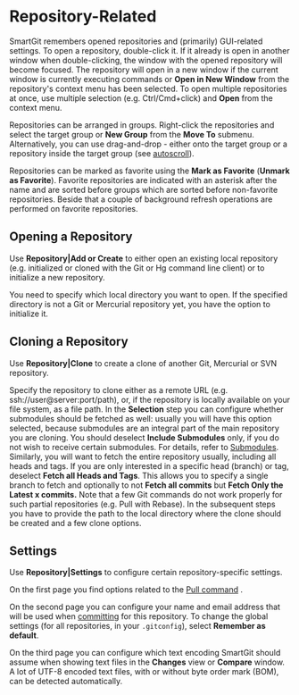 # Repository-Related

SmartGit remembers opened repositories and (primarily) GUI-related
settings. To open a repository, double-click it. If it already is open
in another window when double-clicking, the window with the opened
repository will become focused. The repository will open in a new window
if the current window is currently executing commands or **Open in New
Window** from the repository's context menu has been selected. To open
multiple repositories at once, use multiple selection (e.g.
Ctrl/Cmd+click) and **Open** from the context menu.

Repositories can be arranged in groups. Right-click the repositories and
select the target group or **New Group** from the **Move To** submenu.
Alternatively, you can use drag-and-drop - either onto the target group
or a repository inside the target group (see
[autoscroll](Tips-and-Tricks.md#TipsandTricks-autoscroll)).

Repositories can be marked as favorite using the **Mark as Favorite**
(**Unmark as Favorite**). Favorite repositories are indicated with an
asterisk after the name and are sorted before groups which are sorted
before non-favorite repositories. Beside that a couple of background
refresh operations are performed on favorite repositories.

## Opening a Repository

Use **Repository\|Add or Create** to either open an existing local
repository (e.g. initialized or cloned with the Git or Hg command line
client) or to initialize a new repository.

You need to specify which local directory you want to open. If the
specified directory is not a Git or Mercurial repository yet, you have
the option to initialize it.

## Cloning a Repository

Use **Repository\|Clone** to create a clone of another Git, Mercurial or
SVN repository.

Specify the repository to clone either as a remote URL (e.g.
ssh://user@server:port/path), or, if the repository is locally available
on your file system, as a file path. In the **Selection** step you can
configure whether submodules should be fetched as well: usually you will
have this option selected, because submodules are an integral part of
the main repository you are cloning. You should deselect **Include
Submodules** only, if you do not wish to receive certain submodules. For
details, refer to
[Submodules](Submodules.md#Submodules-submodules). Similarly,
you will want to fetch the entire repository usually, including all
heads and tags. If you are only interested in a specific head (branch)
or tag, deselect **Fetch all Heads and Tags**. This allows you to
specify a single branch to fetch and optionally to not **Fetch all
commits** but **Fetch Only the Latest x commits.** Note that a few Git
commands do not work properly for such partial repositories (e.g. Pull
with Rebase). In the subsequent steps you have to provide the path to
the local directory where the clone should be created and a few clone
options.

## Settings

Use **Repository\|Settings** to configure certain repository-specific
settings.

On the first page you find options related to the [Pull command](Synchronizing-with-Remote-Repositories.md#pull)
.

On the second page you can configure your name and email address that
will be used when
[committing](Local-Operations-on-the-Working-Tree.md#commit)
for this repository. To change the global settings (for all
repositories, in your `.gitconfig`), select **Remember as default**.

On the third page you can configure which text encoding SmartGit should
assume when showing text files in the **Changes** view or **Compare**
window. A lot of UTF-8 encoded text files, with or without byte order
mark (BOM), can be detected automatically.
